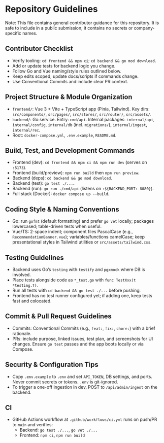 # Repository Guidelines

Note: This file contains general contributor guidance for this repository. It is safe to include in a public submission; it contains no secrets or company-specific names.

## Contributor Checklist
- Verify tooling: `cd frontend && npm ci`; `cd backend && go mod download`.
- Add or update tests for backend logic you change.
- Follow Go and Vue naming/style rules outlined below.
- Keep edits scoped; update docs/scripts if commands change.
- Use Conventional Commits and include clear PR context.

## Project Structure & Module Organization
- `frontend/`: Vue 3 + Vite + TypeScript app (Pinia, Tailwind). Key dirs: `src/components/`, `src/pages/`, `src/stores/`, `src/router/`, `src/assets/`.
- `backend/`: Go service. Entry: `cmd/api`. Internal packages: `internal/api`, `internal/config`, `internal/db` (incl. `migrations/`), `internal/ingest`, `internal/rec`.
- Root: `docker-compose.yml`, `.env.example`, `README.md`.

## Build, Test, and Development Commands
- Frontend (dev): `cd frontend && npm ci && npm run dev` (serves on `:5173`).
- Frontend (build/preview): `npm run build` then `npm run preview`.
- Backend (deps): `cd backend && go mod download`.
- Backend (test): `go test ./...`.
- Backend (run): `go run ./cmd/api` (listens on `:${BACKEND_PORT:-8080}`).
- Full stack (Docker): `docker compose up --build`.

## Coding Style & Naming Conventions
- Go: run `gofmt` (default formatting) and prefer `go vet` locally; packages lowercased; table-driven tests when useful.
- Vue/TS: 2-space indent; component files PascalCase (e.g., `RecommendationBanner.vue`); variables/functions camelCase; keep presentational styles in Tailwind utilities or `src/assets/tailwind.css`.

## Testing Guidelines
- Backend uses Go’s `testing` with `testify` and `pgxmock` where DB is involved.
- Place tests alongside code as `*_test.go` with `func TestXxx(t *testing.T)`.
- Run all tests with `cd backend && go test ./...` before pushing.
- Frontend has no test runner configured yet; if adding one, keep tests fast and colocated.

## Commit & Pull Request Guidelines
- Commits: Conventional Commits (e.g., `feat:`, `fix:`, `chore:`) with a brief rationale.
- PRs: include purpose, linked issues, test plan, and screenshots for UI changes. Ensure `go test` passes and the app boots locally or via Compose.

## Security & Configuration Tips
- Copy `.env.example` to `.env` and set `API_TOKEN`, DB settings, and ports. Never commit secrets or tokens. `.env` is git-ignored.
- To trigger a one-off ingestion in dev, POST to `/api/admin/ingest` on the backend.

## CI
- GitHub Actions workflow at `.github/workflows/ci.yml` runs on push/PR to `main` and verifies:
  - Backend: `go test ./...`, `go vet ./...`
  - Frontend: `npm ci`, `npm run build`
